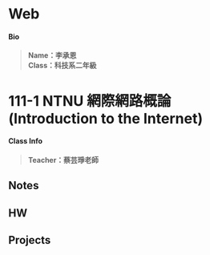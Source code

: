 # Web
#### Bio  
>**Name：李承恩**  
>**Class：科技系二年級**  

# 111-1 NTNU 網際網路概論 (Introduction to the Internet)  
#### Class Info
>**Teacher：蔡芸琤老師**


## Notes  

## HW  

## Projects  
